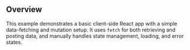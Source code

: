 ## Overview

This example demonstrates a basic client-side React app with a simple data-fetching and mutation setup. It uses `fetch` for both retrieving and posting data, and manually handles state management, loading, and error states.